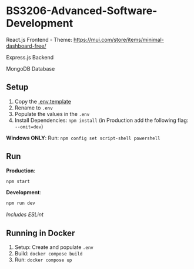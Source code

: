 # BS3206-Advanced-Software-Development

React.js Frontend - Theme: https://mui.com/store/items/minimal-dashboard-free/

Express.js Backend

MongoDB Database

## Setup

1. Copy the [.env.template](./.env.template)
1. Rename to `.env`
1. Populate the values in the `.env`
1. Install Dependencies: `npm install` (in Production add the following flag: `--omit=dev`)

**Windows ONLY**:
Run: `npm config set script-shell powershell`

## Run

**Production**:
```sh
npm start
```

**Development**:
```sh
npm run dev
```

_Includes ESLint_


## Running in Docker

1. Setup: Create and populate `.env`
1. Build: `docker compose build`
1. Run: `docker compose up`
